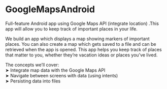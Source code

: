 # GoogleMapsAndroid

Full-feature Android app using Google Maps API (integrate location) .This app will allow you to keep track of important places in your life.

We build an app which displays a map showing markers of important places. You can also create a map which gets saved to a file and can be retrieved when the app is opened. This app helps you keep track of places that matter to you, whether they’re vacation ideas or places you’ve lived.

The concepts we’ll cover:   
➤ Integrate map data with the Google Maps API   
➤ Navigate between screens with data (using intents)  
➤ Persisting data into files  
